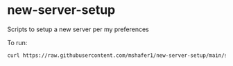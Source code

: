 # new-server-setup
Scripts to setup a new server per my preferences

To run:
```bash
curl https://raw.githubusercontent.com/mshafer1/new-server-setup/main/setup_machine.sh | bash -
```
